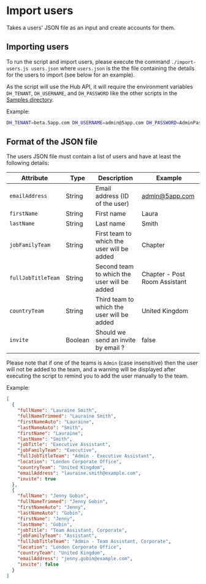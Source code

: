 # Import users

Takes a users' JSON file as an input and create accounts for them.

## Importing users
To run the script and import users, please execute the command `./import-users.js users.json` where `users.json` is the the file containing the details for the users to import (see below for an example).

As the script will use the Hub API, it will require the environment variables `DH_TENANT`, `DH_USERNAME`, and `DH_PASSWORD` like the other scripts in the [Samples directory](../).

Example:
```sh
DH_TENANT=beta.5app.com DH_USERNAME=admin@5app.com DH_PASSWORD=AdminPassword  ./import-users.js users.json
```

## Format of the JSON file
The users JSON file must contain a list of users and have at least the following details:

| Attribute          | Type    | Description                                 | Example                       |
|--------------------|---------|---------------------------------------------|-------------------------------|
| `emailAddress`     | String  | Email address (ID of the user)              | admin@5app.com                |
| `firstName`        | String  | First name                                  | Laura                         |
| `lastName`         | String  | Last name                                   | Smith                         |
| `jobFamilyTeam`    | String  | First team to which the user will be added  | Chapter                       |
| `fullJobTitleTeam` | String  | Second team to which the user will be added | Chapter - Post Room Assistant |
| `countryTeam`      | String  | Third team to which the user will be added  | United Kingdom                |
| `invite`           | Boolean | Should we send an invite by email ?         | false                         |


Please note that if one of the teams is `Admin` (case insensitive) then the user will not be added to the team, and a warning will be displayed after executing the script to remind you to add the user manually to the team.

Example:
```json
[
  {
    "fullName": "Lauraine Smith",
    "fullNameTrimmed": "Lauraine Smith",
    "firstNameAuto": "Lauraine",
    "lastNameAuto": "Smith",
    "firstName": "Lauraine",
    "lastName": "Smith",
    "jobTitle": "Executive Assistant",
    "jobFamilyTeam": "Executive",
    "fullJobTitleTeam": "Admin - Executive Assistant",
    "location": "London Corporate Office",
    "countryTeam": "United Kingdom",
    "emailAddress": "lauraine.smith@example.com",
    "invite": true
  },
  {
    "fullName": "Jenny Gobin",
    "fullNameTrimmed": "Jenny Gobin",
    "firstNameAuto": "Jenny",
    "lastNameAuto": "Gobin",
    "firstName": "Jenny",
    "lastName": "Gobin",
    "jobTitle": "Team Assistant, Corporate",
    "jobFamilyTeam": "Assistant",
    "fullJobTitleTeam": "Admin - Team Assistant, Corporate",
    "location": "London Corporate Office",
    "countryTeam": "United Kingdom",
    "emailAddress": "jenny.gobin@example.com",
    "invite": false
  }
]
```

